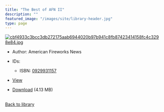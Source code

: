 ```yaml
---
title: "The Best of AFN II"
description: ""
featured_image: "/images/site/library-header.jpg"
type: page
---
```


<a href="https://drive.google.com/file/d/1QQk4928lg5IlkiJRcHDPA7kQ4uVydD2q/view" target="_blank">![cbf4933c3bcc3db272175aab6944020b97b941c8fb87423414158fc4c3298e84.jpg](/images/library/cbf4933c3bcc3db272175aab6944020b97b941c8fb87423414158fc4c3298e84.jpg)</a>
* Author: American Fireworks News
* IDs:
  * ISBN: <a href="https://www.worldcat.org/isbn/0929931157" target="_blank">0929931157</a>
* <a href="https://drive.google.com/file/d/1QQk4928lg5IlkiJRcHDPA7kQ4uVydD2q/view" target="_blank">View</a>

* [Download](https://drive.google.com/uc?export=download&id=1QQk4928lg5IlkiJRcHDPA7kQ4uVydD2q) (4.13 MB)

<br />[Back to library](/library/)
